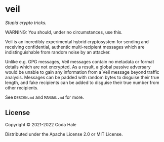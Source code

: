 # veil

_Stupid crypto tricks._

WARNING: You should, under no circumstances, use this.

Veil is an incredibly experimental hybrid cryptosystem for sending and receiving confidential,
authentic multi-recipient messages which are indistinguishable from random noise by an attacker.

Unlike e.g. GPG messages, Veil messages contain no metadata or format details which are not
encrypted. As a result, a global passive adversary would be unable to gain any information from a
Veil message beyond traffic analysis. Messages can be padded with random bytes to disguise their
true length, and fake recipients can be added to disguise their true number from other recipients.

See `DESIGN.md` and `MANUAL.md` for more.

## License

Copyright © 2021-2022 Coda Hale

Distributed under the Apache License 2.0 or MIT License.
